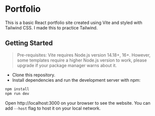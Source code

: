 # Portfolio

This is a basic React portfolio site created using Vite and styled with Tailwind CSS. I made this to practice Tailwind.

## Getting Started

>Pre-requisites: Vite requires Node.js version 14.18+, 16+. However, some templates require a higher Node.js version to work, please upgrade if your package manager warns about it.

- Clone this repository. 
- Install dependencies and run the development server with npm:
```bash
npm install
npm run dev
```

Open http://localhost:3000 on your browser to see the website. You can add `--host` flag to host it on your local network.
